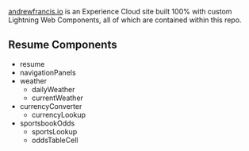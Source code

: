 [andrewfrancis.io](http://www.andrewfrancis.io) is an Experience Cloud site built 100% with custom Lightning Web Components, all of which are contained within this repo.

## Resume Components

-   resume
-   navigationPanels
-   weather
    -   dailyWeather
    -   currentWeather
-   currencyConverter
    -   currencyLookup
-   sportsbookOdds
    -   sportsLookup
    -   oddsTableCell
